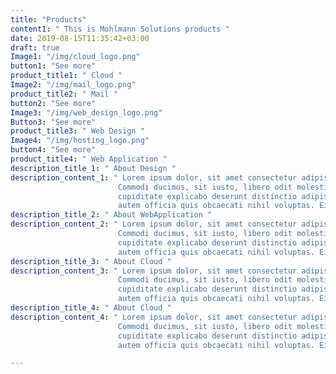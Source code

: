 ```yaml
---
title: "Products"
content1: " This is Mohlmann Solutions products "
date: 2019-08-15T11:35:42+03:00
draft: true
Image1: "/img/cloud_logo.png"
button1: "See more"
product_title1: " Cloud "
Image2: "/img/mail_logo.png"
product_title2: " Mail "
button2: "See more"
Image3: "/img/web_design_logo.png"
Button3: "See more"
product_title3: " Web Design " 
Image4: "/img/hosting_logo.png"
button4: "See more"
product_title4: " Web Application "
description_title_1: " About Design "
description_content_1: " Lorem ipsum dolor, sit amet consectetur adipisicing elit.
                        Commodi ducimus, sit iusto, libero odit molestias quidem hic
                        cupiditate explicabo deserunt distinctio adipisci voluptates
                        autem officia quis obcaecati nihil voluptas. Eius? "
description_title_2: " About WebApplication "
description_content_2: " Lorem ipsum dolor, sit amet consectetur adipisicing elit.
                        Commodi ducimus, sit iusto, libero odit molestias quidem hic
                        cupiditate explicabo deserunt distinctio adipisci voluptates
                        autem officia quis obcaecati nihil voluptas. Eius? "
description_title_3: " About Cloud "
description_content_3: " Lorem ipsum dolor, sit amet consectetur adipisicing elit.
                        Commodi ducimus, sit iusto, libero odit molestias quidem hic
                        cupiditate explicabo deserunt distinctio adipisci voluptates
                        autem officia quis obcaecati nihil voluptas. Eius? "
description_title_4: " About Cloud "
description_content_4: " Lorem ipsum dolor, sit amet consectetur adipisicing elit.
                        Commodi ducimus, sit iusto, libero odit molestias quidem hic
                        cupiditate explicabo deserunt distinctio adipisci voluptates
                        autem officia quis obcaecati nihil voluptas. Eius? "

---
```


